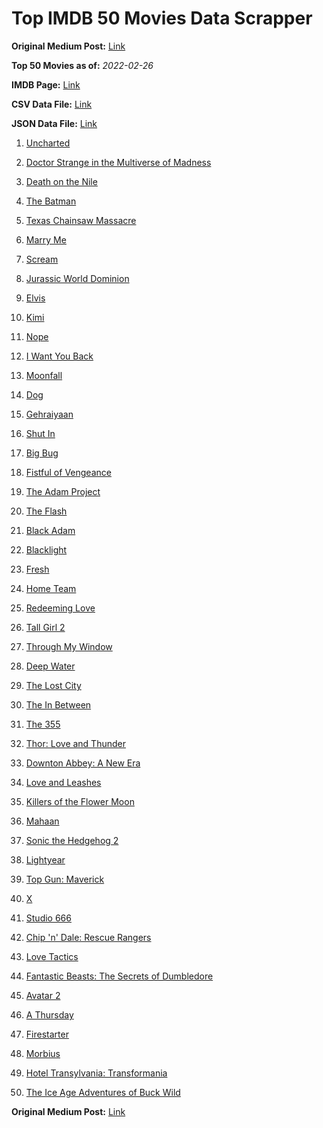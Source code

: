 # Top IMDB 50 Movies Data Scrapper

**Original Medium Post:** [Link](https://medium.com/@nishantsahoo/which-movie-should-i-watch-5c83a3c0f5b1) 

**Top 50 Movies as of:** _2022-02-26_

**IMDB Page:** [Link](http://www.imdb.com/search/title?release_date=2022,2022&title_type=feature)

**CSV Data File:** [Link](/Data/data.csv)

**JSON Data File:** [Link](/Data/data.json)

1. [Uncharted](https://www.imdb.com/title/tt1464335/?ref_=adv_li_tt)

2. [Doctor Strange in the Multiverse of Madness](https://www.imdb.com/title/tt9419884/?ref_=adv_li_tt)

3. [Death on the Nile](https://www.imdb.com/title/tt7657566/?ref_=adv_li_tt)

4. [The Batman](https://www.imdb.com/title/tt1877830/?ref_=adv_li_tt)

5. [Texas Chainsaw Massacre](https://www.imdb.com/title/tt11755740/?ref_=adv_li_tt)

6. [Marry Me](https://www.imdb.com/title/tt10223460/?ref_=adv_li_tt)

7. [Scream](https://www.imdb.com/title/tt11245972/?ref_=adv_li_tt)

8. [Jurassic World Dominion](https://www.imdb.com/title/tt8041270/?ref_=adv_li_tt)

9. [Elvis](https://www.imdb.com/title/tt3704428/?ref_=adv_li_tt)

10. [Kimi](https://www.imdb.com/title/tt14128670/?ref_=adv_li_tt)

11. [Nope](https://www.imdb.com/title/tt10954984/?ref_=adv_li_tt)

12. [I Want You Back](https://www.imdb.com/title/tt6462958/?ref_=adv_li_tt)

13. [Moonfall](https://www.imdb.com/title/tt5834426/?ref_=adv_li_tt)

14. [Dog](https://www.imdb.com/title/tt11252248/?ref_=adv_li_tt)

15. [Gehraiyaan](https://www.imdb.com/title/tt10733228/?ref_=adv_li_tt)

16. [Shut In](https://www.imdb.com/title/tt10131024/?ref_=adv_li_tt)

17. [Big Bug](https://www.imdb.com/title/tt11541872/?ref_=adv_li_tt)

18. [Fistful of Vengeance](https://www.imdb.com/title/tt14158554/?ref_=adv_li_tt)

19. [The Adam Project](https://www.imdb.com/title/tt2463208/?ref_=adv_li_tt)

20. [The Flash](https://www.imdb.com/title/tt0439572/?ref_=adv_li_tt)

21. [Black Adam](https://www.imdb.com/title/tt6443346/?ref_=adv_li_tt)

22. [Blacklight](https://www.imdb.com/title/tt14060094/?ref_=adv_li_tt)

23. [Fresh](https://www.imdb.com/title/tt13403046/?ref_=adv_li_tt)

24. [Home Team](https://www.imdb.com/title/tt14592064/?ref_=adv_li_tt)

25. [Redeeming Love](https://www.imdb.com/title/tt11365186/?ref_=adv_li_tt)

26. [Tall Girl 2](https://www.imdb.com/title/tt16085592/?ref_=adv_li_tt)

27. [Through My Window](https://www.imdb.com/title/tt14463484/?ref_=adv_li_tt)

28. [Deep Water](https://www.imdb.com/title/tt2180339/?ref_=adv_li_tt)

29. [The Lost City](https://www.imdb.com/title/tt13320622/?ref_=adv_li_tt)

30. [The In Between](https://www.imdb.com/title/tt8851148/?ref_=adv_li_tt)

31. [The 355](https://www.imdb.com/title/tt8356942/?ref_=adv_li_tt)

32. [Thor: Love and Thunder](https://www.imdb.com/title/tt10648342/?ref_=adv_li_tt)

33. [Downton Abbey: A New Era](https://www.imdb.com/title/tt11703710/?ref_=adv_li_tt)

34. [Love and Leashes](https://www.imdb.com/title/tt15553956/?ref_=adv_li_tt)

35. [Killers of the Flower Moon](https://www.imdb.com/title/tt5537002/?ref_=adv_li_tt)

36. [Mahaan](https://www.imdb.com/title/tt12472554/?ref_=adv_li_tt)

37. [Sonic the Hedgehog 2](https://www.imdb.com/title/tt12412888/?ref_=adv_li_tt)

38. [Lightyear](https://www.imdb.com/title/tt10298810/?ref_=adv_li_tt)

39. [Top Gun: Maverick](https://www.imdb.com/title/tt1745960/?ref_=adv_li_tt)

40. [X](https://www.imdb.com/title/tt13560574/?ref_=adv_li_tt)

41. [Studio 666](https://www.imdb.com/title/tt15374070/?ref_=adv_li_tt)

42. [Chip 'n' Dale: Rescue Rangers](https://www.imdb.com/title/tt3513500/?ref_=adv_li_tt)

43. [Love Tactics](https://www.imdb.com/title/tt14486678/?ref_=adv_li_tt)

44. [Fantastic Beasts: The Secrets of Dumbledore](https://www.imdb.com/title/tt4123432/?ref_=adv_li_tt)

45. [Avatar 2](https://www.imdb.com/title/tt1630029/?ref_=adv_li_tt)

46. [A Thursday](https://www.imdb.com/title/tt13028258/?ref_=adv_li_tt)

47. [Firestarter](https://www.imdb.com/title/tt1798632/?ref_=adv_li_tt)

48. [Morbius](https://www.imdb.com/title/tt5108870/?ref_=adv_li_tt)

49. [Hotel Transylvania: Transformania](https://www.imdb.com/title/tt9848626/?ref_=adv_li_tt)

50. [The Ice Age Adventures of Buck Wild](https://www.imdb.com/title/tt13634480/?ref_=adv_li_tt)

**Original Medium Post:** [Link](https://medium.com/@nishantsahoo/which-movie-should-i-watch-5c83a3c0f5b1) 
